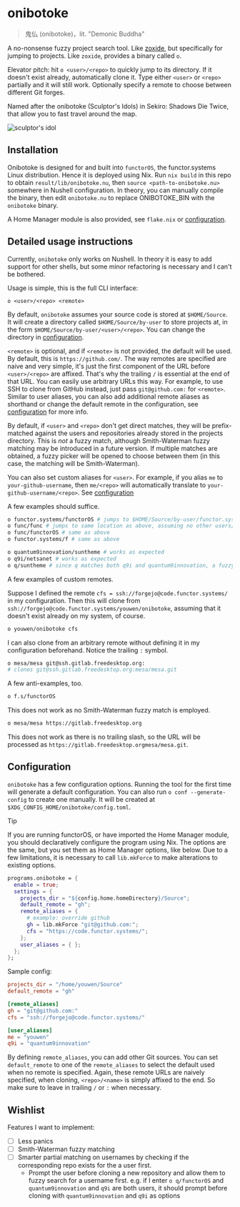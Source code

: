 # onibotoke

> 鬼仏 (onibotoke)，lit. "Demonic Buddha"

A no-nonsense fuzzy project search tool. Like
[zoxide](https://github.com/ajeetdsouza/zoxide), but specifically for jumping
to projects. Like `zoxide`, provides a binary called `o`.

Elevator pitch: hit `o <user>/<repo>` to quickly jump to its directory. If it
doesn't exist already, automatically clone it. Type either `<user>` or `<repo>`
partially and it will still work. Optionally specify a remote to choose between
different Git forges.

Named after the onibotoke (Sculptor's Idols) in Sekiro: Shadows Die Twice, that
allow you to fast travel around the map.

![sculptor's idol](https://static.wikia.nocookie.net/shadowsdietwice/images/e/e9/Sculptors_Idol.jpg/revision/latest?cb=20190323220314)

## Installation

Onibotoke is designed for and built into `functorOS`, the functor.systems Linux
distribution. Hence it is deployed using Nix. Run `nix build` in this repo to
obtain `result/lib/onibotoke.nu`, then `source <path-to-onibotoke.nu>`
somewhere in Nushell configuration. In theory, you can manually compile the
binary, then edit `onibotoke.nu` to replace ONIBOTOKE_BIN with the `onibotoke`
binary.

A Home Manager module is also provided, see `flake.nix` or [configuration](#configuration).

## Detailed usage instructions

Currently, `onibotoke` only works on Nushell. In theory it is easy to add
support for other shells, but some minor refactoring is necessary and I can't
be bothered.

Usage is simple, this is the full CLI interface:
```
o <user>/<repo> <remote>
```

By default, `onibotoke` assumes your source code is stored at `$HOME/Source`.
It will create a directory called `$HOME/Source/by-user` to store projects at,
in the form `$HOME/Source/by-user/<user>/<repo>`. You can change the directory
in [configuration](#configuration).

`<remote>` is optional, and if `<remote>` is not provided, the default will be
used. By default, this is `https://github.com/`. The way remotes are specified
are naive and very simple, it's just the first component of the URL before
`<user>/<repo>` are affixed. That's why the trailing `/` is essential at the
end of that URL. You can easily use arbitrary URLs this way. For example, to
use SSH to clone from GitHub instead, just pass `git@github.com:` for
`<remote>`. Similar to user aliases, you can also add additional remote aliases
as shorthand or change the default remote in the configuration, see
[configuration](#configuration) for more info.

By default, if `<user>` and `<repo>` don't get direct matches, they will be
prefix-matched against the users and repositories already stored in the
projects directory. This is _not_ a fuzzy match, although Smith-Waterman fuzzy
matching may be introduced in a future version. If multiple matches are
obtained, a fuzzy picker will be opened to choose between them (in this case,
the matching will be Smith-Waterman).

You can also set custom aliases for `<user>`. For example, if you alias `me` to
`your-github-username`, then `me/<repo>` will automatically translate to
`your-github-username/<repo>`. See [configuration](#configuration)

A few examples should suffice.

```sh
o functor.systems/functorOS # jumps to $HOME/Source/by-user/functor.systems/functorOS
o func/func # jumps to same location as above, assuming no other users/repos match the pattern
o func/functorOS # same as above
o functor.systems/f # same as above

o quantum9innovation/suntheme # works as expected
o q9i/netsanet # works as expected
o q/suntheme # since q matches both q9i and quantum9innovation, a fuzzy-picker will be opened
```

A few examples of custom remotes.

Suppose I defined the remote `cfs = ssh://forgejo@code.functor.systems/` in my
configuration. Then this will clone from
`ssh://forgejo@code.functor.systems/youwen/onibotoke`, assuming that it doesn't
exist already on my system, of course.

```sh
o youwen/onibotoke cfs
```

I can also clone from an arbitrary remote without defining it in my
configuration beforehand. Notice the trailing `:` symbol.

```sh
o mesa/mesa git@ssh.gitlab.freedesktop.org:
# clones git@ssh.gitlab.freedesktop.org:mesa/mesa.git
```

A few anti-examples, too.

```sh
o f.s/functorOS
```

This does not work as no Smith-Waterman fuzzy match is employed.

```sh
o mesa/mesa https://gitlab.freedesktop.org
```

This does not work as there is no trailing slash, so the URL will be processed
as `https://gitlab.freedesktop.orgmesa/mesa.git`.

## Configuration

`onibotoke` has a few configuration options. Running the tool for the first
time will generate a default configuration. You can also run `o conf --generate-config` to
create one manually. It will be created at `$XDG_CONFIG_HOME/onibotoke/config.toml`.

> [!TIP]
> If you are running functorOS, or have imported the Home Manager module, you
> should declaratively configure the program using Nix. The options are the
> same, but you set them as Home Manager options, like below. Due to a few
> limitations, it is necessary to call `lib.mkForce` to make alterations to
> existing options.
> ```nix
> programs.onibotoke = {
>   enable = true;
>   settings = {
>     projects_dir = "${config.home.homeDirectory}/Source";
>     default_remote = "gh";
>     remote_aliases = {
>       # example: override github 
>       gh = lib.mkForce "git@github.com:";
>       cfs = "https://code.functor.systems/";
>     };
>     user_aliases = { };
>   };
> };
> ```

Sample config:

```toml
projects_dir = "/home/youwen/Source"
default_remote = "gh"

[remote_aliases]
gh = "git@github.com:"
cfs = "ssh://forgejo@code.functor.systems/"

[user_aliases]
me = "youwen"
q9i = "quantum9innovation"
```

By defining `remote_aliases`, you can add other Git sources. You can set
`default_remote` to one of the `remote_aliases` to select the default used when
no remote is specified. Again, these remote URLs are naively specified, when
cloning, `<repo>/<name>` is simply affixed to the end. So make sure to leave in
trailing `/` or `:` when necessary.

## Wishlist

Features I want to implement:

- [ ] Less panics
- [ ] Smith-Waterman fuzzy matching
- [ ] Smarter partial matching on usernames by checking if the corresponding repo exists for the a user first.
    - Prompt the user before cloning a new repository and allow them to fuzzy
      search for a username first. e.g. if I enter `o q/functorOS` and
      `quantum9innovation` and `q9i` are both users, it should prompt before
      cloning with `quantum9innovation` and `q9i` as options

